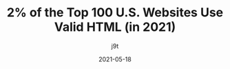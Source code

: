 ---
layout: post.njk
title: 2% of the Top 100 U.S. Websites Use Valid HTML (in 2021)
author: j9t
date: 2021-05-18
tags:
  - reference
  - html
  - quality
target_url: https://meiert.com/en/blog/valid-html-2021/
---
